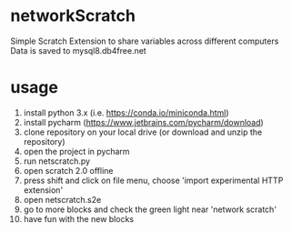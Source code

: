 # networkScratch

Simple Scratch Extension to share variables across different computers
Data is saved to mysql8.db4free.net

# usage

 1. install python 3.x (i.e. https://conda.io/miniconda.html)
 2. install pycharm (https://www.jetbrains.com/pycharm/download)
 3. clone repository on your local drive (or download and unzip the repository)
 4. open the project in pycharm
 5. run netscratch.py
 6. open scratch 2.0 offline
 7. press shift and click on file menu, choose 'import experimental HTTP extension'
 8. open netscratch.s2e
 9. go to more blocks and check the green light near 'network scratch'
10. have fun with the new blocks
